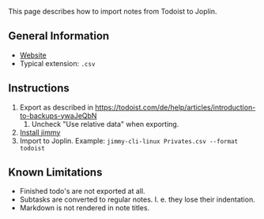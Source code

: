 This page describes how to import notes from Todoist to Joplin.

## General Information

- [Website](https://todoist.com/)
- Typical extension: `.csv`

## Instructions

1. Export as described in <https://todoist.com/de/help/articles/introduction-to-backups-ywaJeQbN>
    1. Uncheck "Use relative data" when exporting.
2. [Install jimmy](../index.md#installation)
3. Import to Joplin. Example: `jimmy-cli-linux Privates.csv --format todoist`

## Known Limitations

- Finished todo's are not exported at all.
- Subtasks are converted to regular notes. I. e. they lose their indentation.
- Markdown is not rendered in note titles.
